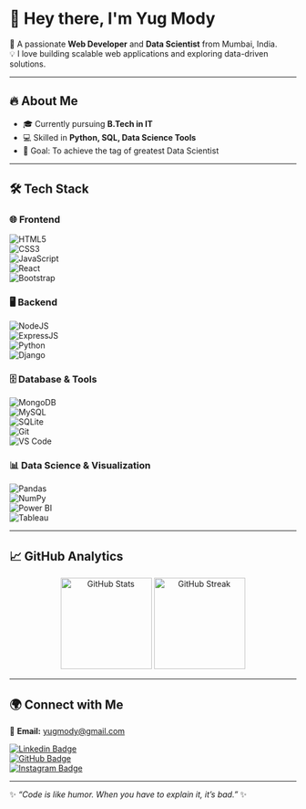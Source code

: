 # 👋 Hey there, I'm Yug Mody  

🚀 A passionate **Web Developer** and **Data Scientist** from Mumbai, India.  
💡 I love building scalable web applications and exploring data-driven solutions.  

---

## 🔥 About Me  
- 🎓 Currently pursuing **B.Tech in IT**  
- 💻 Skilled in **Python, SQL, Data Science Tools**
- 🎯 Goal: To achieve the tag of greatest Data Scientist  

---

## 🛠️ Tech Stack  

### 🌐 Frontend  
![HTML5](https://img.shields.io/badge/HTML5-E34F26?style=for-the-badge&logo=html5&logoColor=white)  
![CSS3](https://img.shields.io/badge/CSS3-1572B6?style=for-the-badge&logo=css3&logoColor=white)  
![JavaScript](https://img.shields.io/badge/JavaScript-F7DF1E?style=for-the-badge&logo=javascript&logoColor=black)  
![React](https://img.shields.io/badge/React-20232A?style=for-the-badge&logo=react&logoColor=61DAFB)  
![Bootstrap](https://img.shields.io/badge/Bootstrap-563D7C?style=for-the-badge&logo=bootstrap&logoColor=white)  

### 🖥️ Backend  
![NodeJS](https://img.shields.io/badge/Node.js-43853D?style=for-the-badge&logo=node.js&logoColor=white)  
![ExpressJS](https://img.shields.io/badge/Express.js-404D59?style=for-the-badge)  
![Python](https://img.shields.io/badge/Python-3776AB?style=for-the-badge&logo=python&logoColor=white)  
![Django](https://img.shields.io/badge/Django-092E20?style=for-the-badge&logo=django&logoColor=white)  

### 🗄️ Database & Tools  
![MongoDB](https://img.shields.io/badge/MongoDB-4EA94B?style=for-the-badge&logo=mongodb&logoColor=white)  
![MySQL](https://img.shields.io/badge/MySQL-005C84?style=for-the-badge&logo=mysql&logoColor=white)  
![SQLite](https://img.shields.io/badge/SQLite-07405E?style=for-the-badge&logo=sqlite&logoColor=white)  
![Git](https://img.shields.io/badge/Git-F05032?style=for-the-badge&logo=git&logoColor=white)  
![VS Code](https://img.shields.io/badge/VS%20Code-0078d7?style=for-the-badge&logo=visual-studio-code&logoColor=white)  

### 📊 Data Science & Visualization  
![Pandas](https://img.shields.io/badge/Pandas-150458?style=for-the-badge&logo=pandas&logoColor=white)  
![NumPy](https://img.shields.io/badge/Numpy-777BB4?style=for-the-badge&logo=numpy&logoColor=white)  
![Power BI](https://img.shields.io/badge/Power%20BI-F2C811?style=for-the-badge&logo=powerbi&logoColor=black)  
![Tableau](https://img.shields.io/badge/Tableau-E97627?style=for-the-badge&logo=Tableau&logoColor=white)  

---

## 📈 GitHub Analytics  

<p align="center">
  <img src="https://github-readme-stats.vercel.app/api?username=yug29&show_icons=true&theme=tokyonight" alt="GitHub Stats" height="160"/>
  <img src="https://streak-stats.demolab.com?user=yug29&theme=tokyonight&hide_border=true" alt="GitHub Streak" height="160"/>
</p>

---

## 🌍 Connect with Me  

📧 **Email:** [yugmody@gmail.com](mailto:yugmody@gmail.com)  

[![Linkedin Badge](https://img.shields.io/badge/-Yug%20Mody-blue?style=for-the-badge&logo=Linkedin&logoColor=white)](https://linkedin.com/in/YOUR-LINK)  
[![GitHub Badge](https://img.shields.io/badge/-GitHub-181717?style=for-the-badge&logo=github&logoColor=white)](https://github.com/yug29)  
[![Instagram Badge](https://img.shields.io/badge/-Instagram-E4405F?style=for-the-badge&logo=instagram&logoColor=white)](https://instagram.com/YOUR-LINK)  

---

✨ _“Code is like humor. When you have to explain it, it’s bad.”_ ✨
